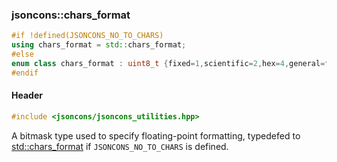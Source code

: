 ### jsoncons::chars_format

```c++
#if !defined(JSONCONS_NO_TO_CHARS)
using chars_format = std::chars_format;
#else
enum class chars_format : uint8_t {fixed=1,scientific=2,hex=4,general=fixed|scientific};
#endif
```

#### Header
```c++
#include <jsoncons/jsoncons_utilities.hpp>
```

A bitmask type used to specify floating-point formatting, typedefed to [std::chars_format](http://en.cppreference.com/w/cpp/utility/chars_format) if `JSONCONS_NO_TO_CHARS` is defined. 

